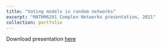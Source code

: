 ```yaml
---
title: "Voting models in random networks"
excerpt: "MATHM6201 Complex Networks presentation, 2021"
collection: portfolio
---
```


Download presentation [here](http://vedang-joshi.github.io/files/complex_networks_presentation_Vedang_Joshi_recorded.pptx)<br/>
